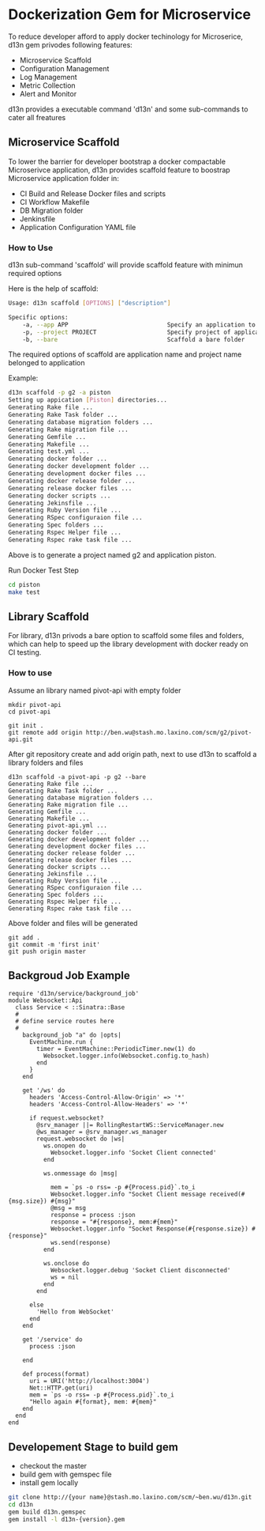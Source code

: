 # Dockerization Gem for Microservice

To reduce developer afford to apply docker techinology for Microserice, d13n gem privodes following features:

* Microservice Scaffold
* Configuration Management
* Log Management
* Metric Collection
* Alert and Monitor

d13n provides a executable command 'd13n' and some sub-commands to cater all freatures

## Microservice Scaffold

To lower the barrier for developer bootstrap a docker compactable Microserivce application, d13n provides scaffold feature to boostrap Microservice application folder in:

* CI Build and Release Docker files and scripts
* CI Workflow Makefile 
* DB Migration folder
* Jenkinsfile
* Application Configuration YAML file

### How to Use

d13n sub-command 'scaffold' will provide scaffold feature with minimun required options

Here is the help of scaffold:

```bash
Usage: d13n scaffold [OPTIONS] ["description"]

Specific options:
    -a, --app APP                            Specify an application to scaffold
    -p, --project PROJECT                    Specify project of application to scaffold
    -b, --bare                               Scaffold a bare folder
```

The required options of scaffold are application name and project name belonged to application

Example:

```bash
d13n scaffold -p g2 -a piston
Setting up appication [Piston] directories...
Generating Rake file ...
Generating Rake Task folder ...
Generating database migration folders ...
Generating Rake migration file ...
Generating Gemfile ...
Generating Makefile ...
Generating test.yml ...
Generating docker folder ...
Generating docker development folder ...
Generating development docker files ...
Generating docker release folder ...
Generating release docker files ...
Generating docker scripts ...
Generating Jekinsfile ...
Generating Ruby Version file ...
Generating RSpec configuraion file ...
Generating Spec folders ...
Generating Rspec Helper file ...
Generating Rspec rake task file ...
```

Above is to generate a project named g2 and application piston.

Run Docker Test Step

```bash
cd piston
make test
```

## Library Scaffold

For library, d13n privods a bare option to scaffold some files and folders, which can help to speed up the library development with docker ready on CI testing.

### How to use 

Assume an library named pivot-api with empty folder

```
mkdir pivot-api
cd pivot-api

git init .
git remote add origin http://ben.wu@stash.mo.laxino.com/scm/g2/pivot-api.git
```

After git repository create and add origin path, next to use d13n to scaffold a library folders and files

```
d13n scaffold -a pivot-api -p g2 --bare
Generating Rake file ...
Generating Rake Task folder ...
Generating database migration folders ...
Generating Rake migration file ...
Generating Gemfile ...
Generating Makefile ...
Generating pivot-api.yml ...
Generating docker folder ...
Generating docker development folder ...
Generating development docker files ...
Generating docker release folder ...
Generating release docker files ...
Generating docker scripts ...
Generating Jekinsfile ...
Generating Ruby Version file ...
Generating RSpec configuraion file ...
Generating Spec folders ...
Generating Rspec Helper file ...
Generating Rspec rake task file ...
```

Above folder and files will be generated

```
git add .
git commit -m 'first init'
git push origin master
```

## Backgroud Job Example
```
require 'd13n/service/background_job'
module Websocket::Api
  class Service < ::Sinatra::Base
  #
  # define service routes here
  #
    background_job "a" do |opts|
      EventMachine.run {
        timer = EventMachine::PeriodicTimer.new(1) do
          Websocket.logger.info(Websocket.config.to_hash)
        end
      }
    end

    get '/ws' do
      headers 'Access-Control-Allow-Origin' => '*'
      headers 'Access-Control-Allow-Headers' => '*'

      if request.websocket?
        @srv_manager ||= RollingRestartWS::ServiceManager.new
        @ws_manager = @srv_manager.ws_manager
        request.websocket do |ws|
          ws.onopen do
            Websocket.logger.info 'Socket Client connected'
          end

          ws.onmessage do |msg|

            mem = `ps -o rss= -p #{Process.pid}`.to_i
            Websocket.logger.info "Socket Client message received(#{msg.size}) #{msg}"
            @msg = msg
            response = process :json
            response = "#{response}, mem:#{mem}"
            Websocket.logger.info "Socket Response(#{response.size}) #{response}"
            ws.send(response)
          end

          ws.onclose do
            Websocket.logger.debug 'Socket Client disconnected'
            ws = nil
          end
        end

      else
        'Hello from WebSocket'
      end
    end

    get '/service' do
      process :json
      
    end

    def process(format)
      uri = URI('http://localhost:3004')
      Net::HTTP.get(uri)
      mem = `ps -o rss= -p #{Process.pid}`.to_i
      "Hello again #{format}, mem: #{mem}"
    end
  end
end
```

## Developement Stage to build gem

* checkout the master
* build gem with gemspec file
* install gem locally

```bash
git clone http://{your name}@stash.mo.laxino.com/scm/~ben.wu/d13n.git
cd d13n
gem build d13n.gemspec
gem install -l d13n-{version}.gem
```
